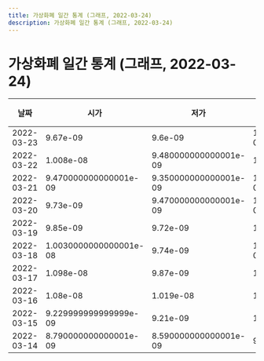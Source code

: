 ```yaml
---
title: 가상화폐 일간 통계 (그래프, 2022-03-24)
description: 가상화폐 일간 통계 (그래프, 2022-03-24)
---
```


가상화폐 일간 통계 (그래프, 2022-03-24)
===

|날짜|시가|저가|고가|종가|비고|
|--|--|--|--|--|--|
|2022-03-23|9.67e-09|9.6e-09|1.0119999999999999e-08|9.87e-09|    |
|2022-03-22|1.008e-08|9.480000000000001e-09|1.008e-08|9.67e-09|    |
|2022-03-21|9.470000000000001e-09|9.350000000000001e-09|1.0240000000000001e-08|1.008e-08|    |
|2022-03-20|9.73e-09|9.470000000000001e-09|1.0040000000000001e-08|9.470000000000001e-09|    |
|2022-03-19|9.85e-09|9.72e-09|1.025e-08|9.72e-09|    |
|2022-03-18|1.0030000000000001e-08|9.74e-09|1.0930000000000001e-08|9.85e-09|    |
|2022-03-17|1.098e-08|9.87e-09|1.105e-08|9.95e-09|    |
|2022-03-16|1.08e-08|1.019e-08|1.189e-08|1.104e-08|    |
|2022-03-15|9.229999999999999e-09|9.21e-09|1.119e-08|1.082e-08|    |
|2022-03-14|8.790000000000001e-09|8.590000000000001e-09|9.8e-09|9.229999999999999e-09|    |
